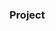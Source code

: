 ### Project



















































































































































         









        





 































